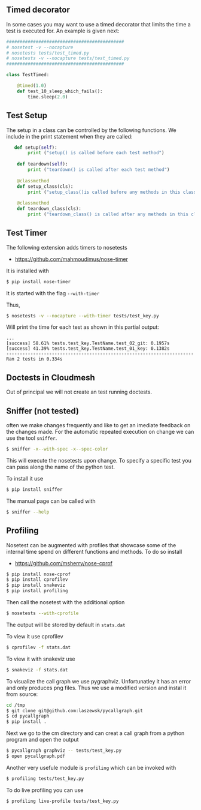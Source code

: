
## Timed decorator

In some cases you may want to use a timed decorator that limits the time a test
is executed for. An example is given next:

```python
############################################
# nosetest -v --nocapture 
# nosetests tests/test_timed.py
# nosetests -v --nocapture tests/test_timed.py
############################################

class TestTimed:

    @timed(1.0)
    def test_10_sleep_which_fails():
        time.sleep(2.0)
```

## Test Setup

The setup in a class can be controlled by the following functions. We include in
the print statement when they are called:

```python
   def setup(self):
        print ("setup() is called before each test method")
 
    def teardown(self):
        print ("teardown() is called after each test method")
 
    @classmethod
    def setup_class(cls):
        print ("setup_class()is called before any methods in this class")
 
    @classmethod
    def teardown_class(cls):
        print ("teardown_class() is called after any methods in this class")
```

## Test Timer

The following extension adds timers to nosetests

* <https://github.com/mahmoudimus/nose-timer>

It is installed with 

```bash
$ pip install nose-timer
```

It is started with the flag `--with-timer`

Thus, 

```bash
$ nosetests -v --nocapture --with-timer tests/test_key.py
```

Will print the time for each test as shown in this partial output:

```
...
[success] 58.61% tests.test_key.TestName.test_02_git: 0.1957s
[success] 41.39% tests.test_key.TestName.test_01_key: 0.1382s
----------------------------------------------------------------------
Ran 2 tests in 0.334s
```

## Doctests in Cloudmesh

Out of principal we will not create an test running doctests.


## Sniffer (not tested)

often we make changes frequently and like to get an imediate feedback on the
changes made. For the automatic repeated execution on change we can use the tool
`sniffer`.

```bash
$ sniffer -x--with-spec -x--spec-color
```

This will execute the nosetests upon change. To specify a specific test you can
pass along the name of the python test.

To install it use

```bash
$ pip install sniffer
```

The manual page can be called with 

```bash
$ sniffer --help
```

## Profiling

Nosetest can be augmented with profiles that showcase some of the internal time
spend on different functions and methods. To do so install 

* <https://github.com/msherry/nose-cprof>

```bash
$ pip install nose-cprof
$ pip install cprofilev
$ pip install snakeviz
$ pip install profiling
```

Then call the nosetest with the additional option 

```bash
$ nosetests --with-cprofile
```

The output will be stored by default in `stats.dat`

To view it use cprofilev

```bash
$ cprofilev -f stats.dat
```

To view it with snakeviz use 

```bash
$ snakeviz -f stats.dat
```


To visualize the call graph we use pygraphviz. Unfortunatley it has an error and only produces png files.
Thus we use a modified version and instal it from source:

```bash
cd /tmp
$ git clone git@github.com:laszewsk/pycallgraph.git
$ cd pycallgraph
$ pip install .
```

Next we go to the cm directory and can creat a call graph from a python program
and open the output

```bash
$ pycallgraph graphviz -- tests/test_key.py 
$ open pycallgraph.pdf 
```

Another very usefule module is `profiling` which can be invoked with

```bash
$ profiling tests/test_key.py
```


To do live profiling you can use

```bash
$ profiling live-profile tests/test_key.py
```

